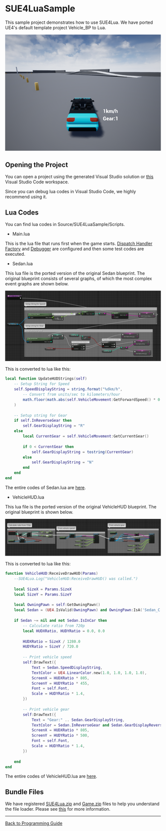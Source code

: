
SUE4LuaSample
=============

This sample project demonstrates how to use SUE4Lua.
We have ported UE4's default template project Vehicle_BP to Lua.

![](Images/VehicleScreenShot.png)

Opening the Project
-------------------

You can open a project using the generated Visual Studio solution or [this](../../../SilvervineUE4Lua.code-workspace) Visual Studio Code workspace.

Since you can debug lua codes in Visual Studio Code, we highly recommend using it.

Lua Codes 
---------

You can find lua codes in Source/SUE4LuaSample/Scripts.

* Main.lua

This is the lua file that runs first when the game starts.
[Dispatch Handler Factory](HowToSetupDispatchHandlerFactory.md) and [Debugger](WorkWithVSCode.md) are configured and then some test codes are executed.

* Sedan.lua

This lua file is the ported version of the original Sedan blueprint.
The original blueprint consists of several graphs, of which the most complex event graphs are shown below.

![](Images/Sedan_UpdateHUDStrings_BP.png)

This is converted to lua like this:

```lua
local function UpdateHUDStrings(self)
    -- Setup String for Speed
    self.SpeedDisplayString = string.format("%dkm/h",
        -- Convert from units/sec to kilometers/hour
        math.floor(math.abs(self.VehicleMovement:GetForwardSpeed() * 0.036))
    )

    -- Setup string for Gear
    if self.InReverseGear then
        self.GearDisplayString = "R"
    else
        local CurrentGear = self.VehicleMovement:GetCurrentGear()
    
        if 0 < CurrentGear then
            self.GearDisplayString = tostring(CurrentGear)
        else
            self.GearDisplayString = "N"
        end
    end
end
```

The entire codes of Sedan.lua are [here](../../../Source/SUE4LuaSample/Scripts/Sedan.lua).

* VehicleHUD.lua

This lua file is the ported version of the original VehicleHUD blueprint.
The original blueprint is shown below.

![](Images/VehicleHUD_BP.png)

This is converted to lua like this:

```lua
function VehicleHUD:ReceiveDrawHUD(Params)
    --SUE4Lua.Log("VehicleHUD:ReceiveDrawHUD() was called.")

    local SizeX = Params.SizeX
    local SizeY = Params.SizeY

    local OwningPawn = self:GetOwningPawn()
    local Sedan = (UE4.IsValid(OwningPawn) and OwningPawn:IsA('Sedan_C')) and OwningPawn or nil
    
    if Sedan ~= nil and not Sedan.IsInCar then
        -- Calculate ratio from 720p
        local HUDXRatio, HUDYRatio = 0.0, 0.0

        HUDXRatio = SizeX / 1280.0
        HUDYRatio = SizeY / 720.0 

        -- Print vehicle speed
        self:DrawText({
            Text = Sedan.SpeedDisplayString,
            TextColor = UE4.LinearColor.new(1.0, 1.0, 1.0, 1.0),
            ScreenX = HUDXRatio * 805,
            ScreenY = HUDYRatio * 455,
            Font = self.Font,
            Scale = HUDYRatio * 1.4,
        })

        -- Print vehicle gear
        self:DrawText({
            Text = "Gear:" .. Sedan.GearDisplayString,
            TextColor = Sedan.InReverseGear and Sedan.GearDisplayReverseColor or Sedan.GearDisplayColor,
            ScreenX = HUDXRatio * 805,
            ScreenY = HUDYRatio * 500,
            Font = self.Font,
            Scale = HUDYRatio * 1.4,
        })

    end
end
```

The entire codes of VehicleHUD.lua are [here](../../../Source/SUE4LuaSample/Scripts/VehicleHUD.lua).

Bundle Files
------------

We have registered [SUE4Lua.zip](../../../Content/SUE4Lua.zip) and [Game.zip](../../../Content/Game.zip) files to help you understand the file loader.
Please see [this](HowToSetupFileLoader.md) for more information.

------------------------------------------------
[Back to Programming Guide](ProgrammingGuide.md)